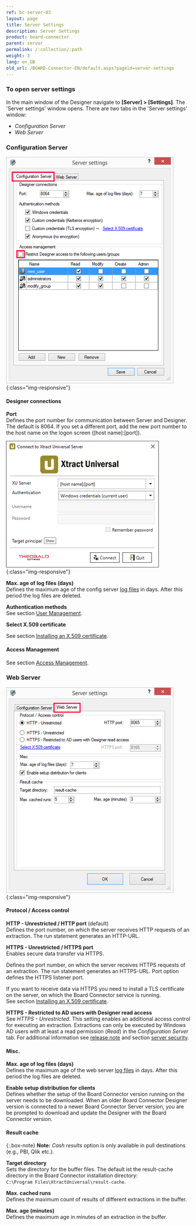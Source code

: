 ```yaml
---
ref: bc-server-03
layout: page
title: Server Settings
description: Server Settings 
product: board-connector
parent: server
permalink: /:collection/:path
weight: 3
lang: en_GB
old_url: /BOARD-Connector-EN/default.aspx?pageid=server-settings
---
```


### To open server settings
In the main window of the Designer navigate to **[Server] > [Settings]**. The 'Server settings' window opens. There are two tabs in the 'Server settings' window:
- *Configuration Server*
- *Web Server*

### Configuration Server

![XU3_ServerSettings_config_tab](/img/content/XU3_ServerSettings_config_tab.png){:class="img-responsive"}

#### Designer connections

**Port** <br>
Defines the port number for communication between Server and Designer. The default is 8064. If you set a different port, add the new port number to the host name on the logon screen ([host name]:[port]).

![XU-Designer-Logon](/img/content/xu/xu-designer-logon.png){:class="img-responsive"}

**Max. age of log files (days)** <br>
Defines the maximum age of the config server [log files](../logging/server-logging) in days. After this period the log files are deleted.

**Authentication methods** <br>
See section [User Management](../security/user-management).

**Select X.509 certificate** <br>

See section [Installing an X.509 certificate](../security/install-x.509-Certificate).

#### Access Management
See section [Access Management](../security/access-management).

### Web Server
![XU3_ServerSettings_web_tab](/img/content/XU3_ServerSettings_web_tab.png){:class="img-responsive"} 

#### Protocol / Access control

**HTTP - Unrestricted / HTTP port** (default) <br>
Defines the port number, on which the server receives HTTP requests of an extraction. The run statement generates an HTTP-URL. 

**HTTPS - Unrestricted / HTTPS port** <br>
Enables secure data transfer via HTTPS.

Defines the port number, on which the server receives HTTPS requests of an extraction. The run statement generates an HTTPS-URL. Port option defines the HTTPS listener port.

If you want to receive data via HTTPS you need to install a TLS certificate on the server, on which the Board Connector service is running. <br>
See section [Installing an X.509 certificate](../security/install-x.509-Certificate). 

**HTTPS - Restricted to AD users with Designer read access** <br>
See *HTTPS - Unrestricted*. This setting enables an additional access control for executing an extraction. Extractions can only be executed by Windows AD users with at least a read permission (*Read*) in the *Configuration Server* tab. For additional information see [release note](https://kb.theobald-software.com/release-notes/XtractUniversal-3.11.0.html) and section [server security](../security/server-security).  

#### Misc.

**Max. age of log files (days)** <br>
Defines the maximum age of the web server [log files](../logging/server-logging) in days. After this period the log files are deleted.

**Enable setup distribution for clients** <br>
Defines whether the setup of the Board Connector version running on the server needs to be downloaded. When an older Board Connector Designer version is connected to a newer Board Connector Server version, you are be prompted to download and update the Designer with the Board Connector version. 

#### Result cache

{:.box-note}
**Note:** *Cash results* option is only available in pull destinations (e.g., PBI, Qlik etc.).

**Target directory** <br>
Sets the directory for the buffer files. The default ist the result-cache directory in the Board Connector installation directory: <br>
`C:\Program Files\XtractUniversal\result-cache`.

**Max. cached runs** <br>
Defines the maximum count of results of different extractions in the buffer.

**Max. age (minutes)** <br>
Defines the maximum age in minutes of an extraction in the buffer.

